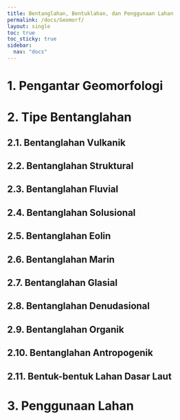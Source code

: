 ```yaml
---
title: Bentanglahan, Bentuklahan, dan Penggunaan Lahan
permalink: /docs/Geomorf/
layout: single
toc: true
toc_sticky: true
sidebar:
  nav: "docs"
---
```

# 1. Pengantar Geomorfologi
# 2. Tipe Bentanglahan
## 2.1. Bentanglahan Vulkanik
## 2.2. Bentanglahan Struktural
## 2.3. Bentanglahan Fluvial
## 2.4. Bentanglahan Solusional
## 2.5. Bentanglahan Eolin
## 2.6. Bentanglahan Marin
## 2.7. Bentanglahan Glasial
## 2.8. Bentanglahan Denudasional
## 2.9. Bentanglahan Organik
## 2.10. Bentanglahan Antropogenik
## 2.11. Bentuk-bentuk Lahan Dasar Laut
# 3. Penggunaan Lahan
